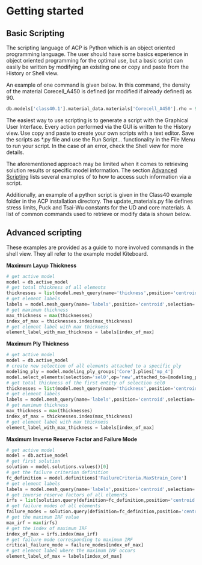 # Getting started

## Basic Scripting

The scripting language of ACP is Python which is an object oriented programming language. The user should have some
basics experience in object oriented programming for the optimal use, but a basic script can easily be written by modifying an existing one or
copy and paste from the History or Shell view.

An example of one command is given below. In this command, the density of the material Corecell_A450 is defined (or modified if already defined) as 90.

```python
db.models['class40.1'].material_data.materials['Corecell_A450'].rho = 90.0
```

The easiest way to use scripting is to generate a script with the Graphical User Interface. Every action performed via the GUI is written to the
History view. Use copy and paste to create your own scripts with a text editor. Save the scripts as \*.py file and use the Run Script…
functionality in the File Menu to run your script. In the case of an error, check the Shell view for more details.

The aforementioned approach may be limited when it comes to retrieving solution results or specific model information.
The section [Advanced Scripting](#advanced-python-code) lists several examples of to how to access such information via a script.

Additionally, an example of a python script is given in the Class40 example folder in the ACP installation directory. The update_materials.py file defines
stress limits, Puck and Tsai-Wu constants for the UD and core materials. A list of common commands used to retrieve or modify data is shown below.

<a id="advanced-python-code"></a>

## Advanced scripting

These examples are provided as a guide to more involved commands in the shell view. They all refer to the example model Kiteboard.

**Maximum Layup Thickness**

```python
# get active model
model = db.active_model
# get total thickness of all elements
thicknesses = list(model.mesh_query(name='thickness',position='centroid',selection='all'))
# get element labels
labels = model.mesh_query(name='labels',position='centroid',selection='all')
# get maximum thickness
max_thickness = max(thicknesses)
index_of_max = thicknesses.index(max_thickness)
# get element label with max thickness
element_label_with_max_thickness = labels[index_of_max]
```

**Maximum Ply Thickness**

```python
# get active model
model = db.active_model
# create new selection of all elements attached to a specific ply
modeling_ply = model.modeling_ply_groups['Core'].plies['mp_4']
model.select_elements(selection='sel0',op='new',attached_to=[modeling_ply])
# get total thickness of the first entity of selection sel0
thicknesses = list(model.mesh_query(name='thickness',position='centroid',selection='sel0', entities=[modeling_ply])[0])
# get element labels
labels = model.mesh_query(name='labels',position='centroid',selection='sel0')
# get maximum thickness
max_thickness = max(thicknesses)
index_of_max = thicknesses.index(max_thickness)
# get element label with max thickness
element_label_with_max_thickness = labels[index_of_max]
```

**Maximum Inverse Reserve Factor and Failure Mode**

```python
# get active model
model = db.active_model
# get first solution
solution = model.solutions.values()[0]
# get the failure criterion definition
fc_definition = model.definitions['FailureCriteria.MaxStrain_Core']
# get element labels
labels = model.mesh_query(name='labels',position='centroid',selection='all')
# get inverse reserve factors of all elements
irfs = list(solution.query(definition=fc_definition,position='centroid',selection='all',component='irf'))
# get failure modes of all elements
failure_modes = solution.query(definition=fc_definition,position='centroid',selection='all',component='fm')
# get the maximum IRF value
max_irf = max(irfs)
# get the index of maximum IRF
index_of_max = irfs.index(max_irf)
# get failure mode corresponding to maximum IRF
critical_failure_mode = failure_modes[index_of_max]
# get element label where the maximum IRF occurs
element_label_of_max = labels[index_of_max]
```
